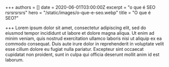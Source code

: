 +++
authors = []
date = 2020-06-01T03:00:00Z
excerpt = "o que é SEO rsrsrsrsrs"
hero = "/static/images/o-que-e-seo.webp"
title = "O que é SEO?"

+++
Lorem ipsum dolor sit amet, consectetur adipiscing elit, sed do eiusmod tempor incididunt ut labore et dolore magna aliqua. Ut enim ad minim veniam, quis nostrud exercitation ullamco laboris nisi ut aliquip ex ea commodo consequat. Duis aute irure dolor in reprehenderit in voluptate velit esse cillum dolore eu fugiat nulla pariatur. Excepteur sint occaecat cupidatat non proident, sunt in culpa qui officia deserunt mollit anim id est laborum.